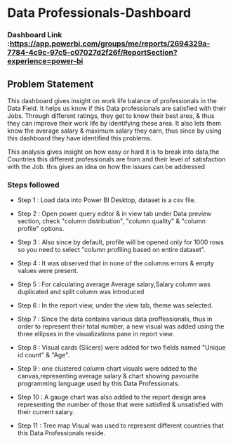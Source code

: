 
# Data Professionals-Dashboard

### Dashboard Link :https://app.powerbi.com/groups/me/reports/2694329a-7784-4c9c-97c5-c07027d2f26f/ReportSection?experience=power-bi
## Problem Statement

This dashboard gives insight on work life balance of professionals in the Data Field. It helps us know if this Data professionals are satisfied with their Jobs. Through different ratings, they get to know their best area, & thus they can improve their work life  by identifying these area. It also lets them know the average salary &  maximum salary they earn, thus since by using this dashboard they have identified this problems.

This analysis gives insight on how easy or hard it is to break into data,the Countries this different professionals are from and their level of satisfaction with the Job.
this gives an idea on how the issues can be addressed

### Steps followed 

- Step 1 : Load data into Power BI Desktop, dataset is a csv file.
- Step 2 : Open power query editor & in view tab under Data preview section, check "column distribution", "column quality" & "column profile" options.
- Step 3 : Also since by default, profile will be opened only for 1000 rows so you need to select "column profiling based on entire dataset".
- Step 4 : It was observed that in none of the columns errors & empty values were present.
- Step 5 : For calculating average Average salary,Salary column was duplicated and split column was introduced 
- Step 6 : In the report view, under the view tab, theme was selected.
- Step 7 : Since the data contains various data proffessionals, thus in order to represent their total number, a new visual was added using the three ellipses in the visualizations pane in report view. 
- Step 8 : Visual cards (Slicers) were added for two fields named "Unique id count" & "Age".
- Step 9 : one clustered column chart visuals were added to the canvas,representing average salary & chart showing pavourite programming language used by this Data Professionals.
           
           
           
- Step 10 : A gauge chart was also added to the report design area representing the number of those that were satisfied & unsatisfied with their current salary.  
- Step 11 : Tree map Visual was used to represent different countries that this Data Professionals reside.
  

